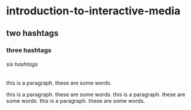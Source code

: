 # introduction-to-interactive-media
## two hashtags
### three hashtags
###### six hashtags

this is a paragraph. these are some words.

this is a paragraph. these are some words.
this is a paragraph. these are some words.
this is a paragraph. these are some words.
